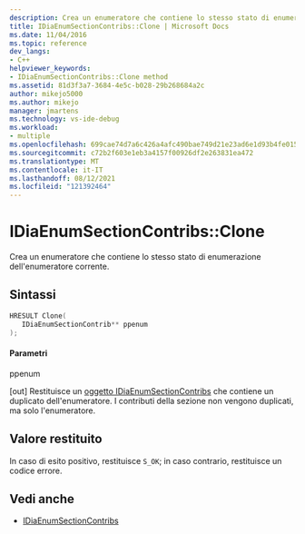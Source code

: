 ```yaml
---
description: Crea un enumeratore che contiene lo stesso stato di enumerazione dell'enumeratore contributi della sezione corrente.
title: IDiaEnumSectionContribs::Clone | Microsoft Docs
ms.date: 11/04/2016
ms.topic: reference
dev_langs:
- C++
helpviewer_keywords:
- IDiaEnumSectionContribs::Clone method
ms.assetid: 81d3f3a7-3684-4e5c-b028-29b268684a2c
author: mikejo5000
ms.author: mikejo
manager: jmartens
ms.technology: vs-ide-debug
ms.workload:
- multiple
ms.openlocfilehash: 699cae74d7a6c426a4afc490bae749d21e23ad6e1d93b4fe0157f4ed51f2bc37
ms.sourcegitcommit: c72b2f603e1eb3a4157f00926df2e263831ea472
ms.translationtype: MT
ms.contentlocale: it-IT
ms.lasthandoff: 08/12/2021
ms.locfileid: "121392464"
---
```

# <a name="idiaenumsectioncontribsclone"></a>IDiaEnumSectionContribs::Clone
Crea un enumeratore che contiene lo stesso stato di enumerazione dell'enumeratore corrente.

## <a name="syntax"></a>Sintassi

```C++
HRESULT Clone( 
   IDiaEnumSectionContrib** ppenum
);
```

#### <a name="parameters"></a>Parametri
 ppenum

[out] Restituisce un [oggetto IDiaEnumSectionContribs](../../debugger/debug-interface-access/idiaenumsectioncontribs.md) che contiene un duplicato dell'enumeratore. I contributi della sezione non vengono duplicati, ma solo l'enumeratore.

## <a name="return-value"></a>Valore restituito
 In caso di esito positivo, restituisce `S_OK`; in caso contrario, restituisce un codice errore.

## <a name="see-also"></a>Vedi anche
- [IDiaEnumSectionContribs](../../debugger/debug-interface-access/idiaenumsectioncontribs.md)
